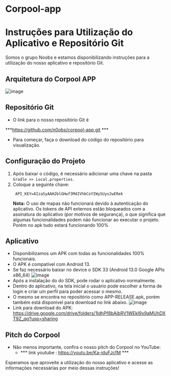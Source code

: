 # Corpool-app
# Instruções para Utilização do Aplicativo e Repositório Git

Somos o grupo Noobs e estamos disponibilizando instruções para a utilização do nosso aplicativo e repositório Git.

## Arquitetura do Corpool APP
![image](https://github.com/n0obs/corpool-app/assets/93411725/f39fc8a4-cb02-468c-a449-7322bed1bfcc)

## Repositório Git
- O link para o nosso repositório Git é 

***https://github.com/n0obs/corpool-app.git ***

- Para começar, faça o download do código do repositório para visualização.

## Configuração do Projeto
1. Após baixar o código, é necessário adicionar uma chave na pasta `Gradle >> Local.properties`.
2. Coloque a seguinte chave:
   ```
    API_KEY=AIzaSyAAH2blGHwf3M4IVhbCoYIWySUyx2wERek
   ```
   **Nota:** O uso de mapas não funcionará devido à autenticação do aplicativo. Os tokens de API externos estão bloqueados com a assinatura do aplicativo (por motivos de segurança), o que significa que algumas funcionalidades podem não funcionar ao executar o projeto.
   Porém no apk tudo estará funcionando 100%

## Aplicativo
- Disponibilizamos um APK com todas as funcionalidades 100% funcionais.
- O APK é compatível com Android 13.
- Se faz necessário baixar no device o SDK 33 (Android 13.0 Google APIs x86_64) ![image](https://github.com/n0obs/corpool-app/assets/93411725/b73cfced-21bc-4414-b713-3f98e51f5b8e)
- Após a instalação do do SDK, pode rodar o aplicativo normalmente.
- Dentro do aplicativo, na tela inicial o usuário pode escolher a forma de login e criar um perfil para poder acessar o mesmo.   
- O mesmo se encontra no repositório como APP-RELEASE.apk, porém também está disponivel para download no link abaixo. ![image](https://github.com/n0obs/corpool-app/assets/93411725/63a17c92-7e06-4da3-b549-7b89eff4c4a5)
- Link para download do APK: https://drive.google.com/drive/folders/1ldhPf8bAibRV1WEkI9x9aMUhDXT9Z_qq?usp=sharing

## Pitch do Corpool
- Não menos importante, confira o nosso pitch do Corpool no YouTube:
  - *** link youtube : https://youtu.be/Ka-iduFJcfM ***

Esperamos que aproveite a utilização do nosso aplicativo e acesse as informações necessárias por meio dessas instruções!
